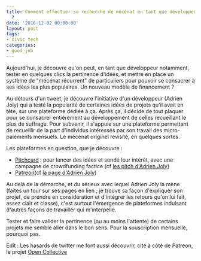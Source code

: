 ```yaml
---
title: Comment effectuer sa recherche de mécénat en tant que développeur indépendant
  ?
date: '2016-12-02 00:00:00'
layout: post
tags:
- civic tech
categories:
- good_job
---
```


Aujourd'hui, je découvre qu'on peut, en tant que développeur notamment, tester en quelques clics la pertinence d'idées, et mettre en place un système de "mécénat récurrent" de particuliers pour pouvoir se consacrer à ses idées les plus populaires. Un nouveau modèle de financement ?

<!--more-->

Au détours d'un tweet, je découvre l'initiative d'un développeur (Adrien Joly) qui a testé la popularité de certaines idées de projets qu'il avait en tête, sur une plateforme dédiée à ça. Après ça, il décide de tout plaquer pour se consacrer entièrement au développement de celles recueillant le plus de suffrage. Pour subvenir, il s'appuie sur une plateforme permettant de recueillir de la part d'individus intéressés par son travail des micro-paiements mensuels. Le mécénat originel revisité, en quelques sortes.

Les plateformes en question, que je découvre :
- [Pitchcard](https://www.pitchcard.io) : pour lancer des idées et sondé leur intérêt, avec une campagne de crowdfunding factice (cf [les pitch d'Adrien Joly](https://www.pitchcard.io/u/adrienjoly))
- [Patreon](https://www.patreon.com/)(cf [la page d'Adrien Joly](https://www.patreon.com/adrienjoly))

Au delà de la démarche, et du sérieux avec lequel Adrien Joly la mène (faites un tour sur ses pages en lien ; je trouve sa façon d'expliquer son projet, de prendre en considération et d'intégrer les retours qu'on lui fait, assez clair et classe), c'est surtout l'émergence de plateformes induisant d'autres façons de travailler qui m'interpelle.

Tester et faire valider la pertinence (ou au moins l'attente) de certains projets me semble aller dans le bon sens. Pour la souscription mensuelle, pourquoi pas.


Edit :
Les hasards de twitter me font aussi découvrir, cité à côté de Patreon, le projet [Open Collective](opencollective.com)
